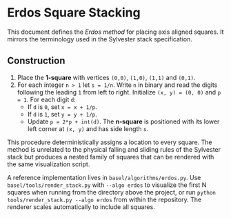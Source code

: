 # Erdos Square Stacking

This document defines the *Erdos method* for placing axis aligned squares.
It mirrors the terminology used in the Sylvester stack specification.

## Construction

1. Place the **1‑square** with vertices `(0,0)`, `(1,0)`, `(1,1)` and `(0,1)`.
2. For each integer `n > 1` let `s = 1/n`.  Write `n` in binary and read the
   digits following the leading `1` from left to right.  Initialize
   `(x, y) = (0, 0)` and `p = 1`.
   For each digit `d`:
   - If `d` is `0`, set `x = x + 1/p`.
   - If `d` is `1`, set `y = y + 1/p`.
   - Update `p = 2*p + int(d)`.
   The **n‑square** is positioned with its lower left corner at `(x, y)` and has
   side length `s`.

This procedure deterministically assigns a location to every square.  The method
is unrelated to the physical falling and sliding rules of the Sylvester stack but
produces a nested family of squares that can be rendered with the same
visualization script.

A reference implementation lives in `basel/algorithms/erdos.py`.  Use
`basel/tools/render_stack.py` with `--algo erdos` to visualize the first N
squares when running from the directory above the project, or run
`python tools/render_stack.py --algo erdos` from within the repository.  The
renderer scales automatically to include all squares.
